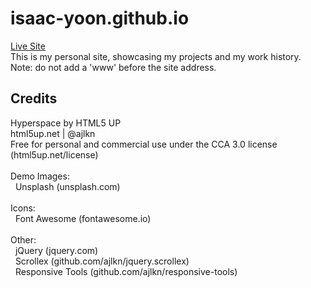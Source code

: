 # isaac-yoon.github.io
[Live Site](https://isaac-yoon.github.io/) </br>
This is my personal site, showcasing my projects and my work history. </br>
Note: do not add a 'www' before the site address.

## Credits
Hyperspace by HTML5 UP </br>
html5up.net | @ajlkn </br>
Free for personal and commercial use under the CCA 3.0 license (html5up.net/license) </br>
</br>
Demo Images:</br>
&nbsp; Unsplash (unsplash.com) </br>
</br>
Icons: </br>
&nbsp; Font Awesome (fontawesome.io) </br>
</br>
Other: </br>
&nbsp; jQuery (jquery.com) </br>
&nbsp; Scrollex (github.com/ajlkn/jquery.scrollex) </br>
&nbsp; Responsive Tools (github.com/ajlkn/responsive-tools) </br>
